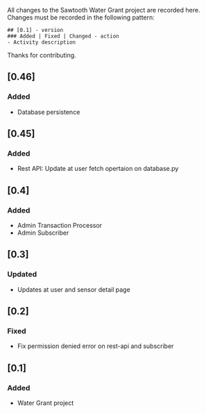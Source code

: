 All changes to the Sawtooth Water Grant project are recorded here. Changes must be recorded in the following pattern:
```
## [0.1] - version
### Added | Fixed | Changed - action
- Activity description 
```

Thanks for contributing.

## [0.46]

### Added

- Database persistence

## [0.45]

### Added

- Rest API: Update at user fetch opertaion on database.py

## [0.4]

### Added

- Admin Transaction Processor
- Admin Subscriber

## [0.3]

### Updated

- Updates at user and sensor detail page

## [0.2]

### Fixed

- Fix permission denied error on rest-api and subscriber 

## [0.1]

### Added

- Water Grant project